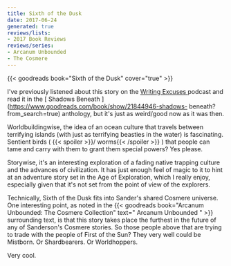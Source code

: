 ```yaml
---
title: Sixth of the Dusk
date: 2017-06-24
generated: true
reviews/lists:
- 2017 Book Reviews
reviews/series:
- Arcanum Unbounded
- The Cosmere
---
```

{{< goodreads book="Sixth of the Dusk" cover="true" >}}

I've previously listened about this story on the [ Writing Excuses ](http://www.writingexcuses.com/) podcast and read it in the [ Shadows Beneath ](https://www.goodreads.com/book/show/21844946-shadows- beneath?from_search=true) anthology, but it's just as weird/good now as it was then.  

Worldbuildingwise, the idea of an ocean culture that travels between terrifying islands (with just as terrifying beasties in the water) is fascinating. Sentient birds (  {{< spoiler >}}/ worms{{< /spoiler >}}  ) that people can tame and carry with them to grant them special powers? Yes please.  

<!--more-->

Storywise, it's an interesting exploration of a fading native trapping culture and the advances of civilization. It has just enough feel of magic to it to hint at an adventure story set in the Age of Exploration, which I really enjoy, especially given that it's not set from the point of view of the explorers.  

Technically, Sixth of the Dusk fits into Sander's shared Cosmere universe. One interesting point, as noted in the {{< goodreads book="Arcanum Unbounded: The Cosmere Collection" text=" Arcanum Unbounded " >}} surrounding text, is that this story takes place the furthest in the future of any of Sanderson's Cosmere stories. So those people above that are trying to trade with the people of First of the Sun? They very well could be Mistborn. Or Shardbearers. Or Worldhoppers.  

Very cool.


